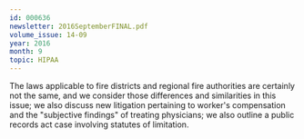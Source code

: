 ```yaml
---
id: 000636
newsletter: 2016SeptemberFINAL.pdf
volume_issue: 14-09
year: 2016
month: 9
topic: HIPAA
---
```


The laws applicable to fire districts and regional fire authorities are certainly not the same, and we consider those differences and similarities in this issue; we also discuss new litigation pertaining to worker's compensation and the "subjective findings" of treating physicians; we also outline a public records act case involving statutes of limitation.